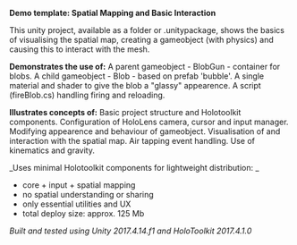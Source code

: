 **Demo template:  Spatial Mapping and Basic Interaction**

This unity project, available as a folder or .unitypackage, shows the 
basics of visualising the spatial map, creating a gameobject (with physics) 
and causing this to interact with the mesh. 

__Demonstrates the use of:__
A parent gameobject - BlobGun - container for blobs.
A child gameobject - Blob - based on prefab 'bubble'.
A single material and shader to give the blob a "glassy" appearence.
A script (fireBlob.cs) handling firing and reloading.

__Illustrates concepts of:__
Basic project structure and Holotoolkit components.
Configuration of HoloLens camera, cursor and input manager.
Modifying appearence and behaviour of gameobject.
Visualisation of and interaction with the spatial map.
Air tapping event handling.
Use of kinematics and gravity.

_Uses minimal Holotoolkit components for lightweight distribution: _
- core + input + spatial mapping
- no spatial understanding or sharing
- only essential utilities and UX
- total deploy size: approx. 125 Mb

*Built and tested using Unity 2017.4.14.f1 and HoloToolkit 2017.4.1.0*
